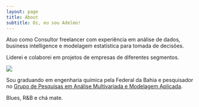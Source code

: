 ```yaml
---
layout: page
title: About
subtitle: Oi, eu sou Adelmo!
---
```


<span class="fa fa-briefcase about-icon"></span>  Atuo como Consultor freelancer com experiência em análise de dados, business intelligence e modelagem estatística para tomada de decisões.

<span class="fa fa-building about-icon"></span>  Liderei e colaborei em projetos de empresas de diferentes segmentos.

<p><img src="https://i.imgur.com/xmhFSgW.png" align="center"></p>

<span class="fa fa-graduation-cap about-icon"></span> Sou graduando em engenharia química pela Federal da Bahia e pesquisador no [Grupo de Pesquisas em Análise Multivariada e Modelagem Aplicada](gamma.ufba.br).

<span class="fa fa-heart about-icon"></span> Blues, R&B e chá mate.